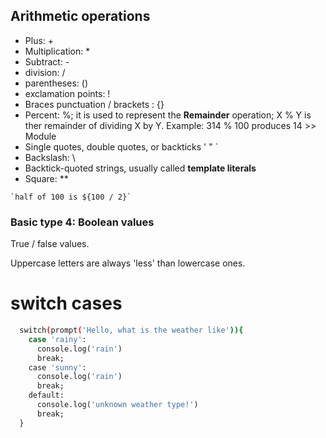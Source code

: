 ## Arithmetic operations

* Plus: +
* Multiplication: *
* Subtract: -
* division: /
* parentheses: ()
* exclamation points: !
* Braces punctuation / brackets : {}
* Percent: %; it is used to represent the **Remainder** operation; X % Y is ther remainder of dividing X by Y. Example: 314 % 100 produces 14 >> Module
* Single quotes, double quotes, or backticks ' " `
* Backslash: \
* Backtick-quoted strings, usually called **template literals**
* Square: **
```
`half of 100 is ${100 / 2}`
```

### Basic type 4: Boolean values 

True / false values.

Uppercase letters are always 'less' than lowercase ones.

# switch cases

```bash
  switch(prompt('Hello, what is the weather like')){
    case 'rainy':
      console.log('rain')
      break;
    case 'sunny':
      console.log('rain')
      break;
    default:
      console.log('unknown weather type!')
      break;
  }
```